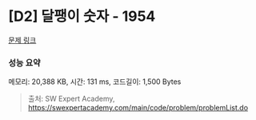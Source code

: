 # [D2] 달팽이 숫자 - 1954 

[문제 링크](https://swexpertacademy.com/main/code/problem/problemDetail.do?contestProbId=AV5PobmqAPoDFAUq) 

### 성능 요약

메모리: 20,388 KB, 시간: 131 ms, 코드길이: 1,500 Bytes



> 출처: SW Expert Academy, https://swexpertacademy.com/main/code/problem/problemList.do